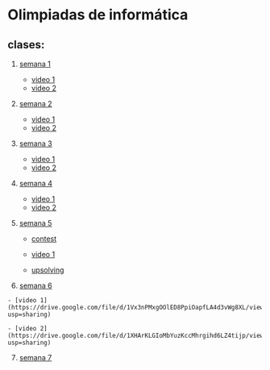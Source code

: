 # Olimpiadas de informática

## clases:

 1. [semana 1](https://peon-pasado.github.io/training/clases/semana-1)

    - [video 1](https://drive.google.com/file/d/1Qe1kNNLb2pSlrEY1Nf2CTAaqdVuH67fH/view?usp=sharing)
    - [video 2](https://drive.google.com/file/d/1njYqqW5KTEv2PbdQ6jtDCykV3gslP7uR/view?usp=sharing)

 2. [semana 2](https://peon-pasado.github.io/training/clases/semana-2)

    - [video 1](https://drive.google.com/file/d/1EItn7iQ34LZkRiX8u8lJWfxTHnRvZHwn/view?usp=sharing)
    - [video 2](https://drive.google.com/file/d/1EItn7iQ34LZkRiX8u8lJWfxTHnRvZHwn/view?usp=sharing)

 3. [semana 3](https://peon-pasado.github.io/training/clases/semana-3)

    - [video 1](https://drive.google.com/file/d/1owzvhzO-wGCTHVN4rSSRSku8fIsDsD-k/view?usp=sharing)
    - [video 2](https://drive.google.com/file/d/1NXFZZhHacmOQK1FCGDJ3oYxvW6N2QAzj/view?usp=sharing)
   
 4. [semana 4]()

    - [video 1](https://drive.google.com/file/d/1weIYCInzdquFe7e9kv1smCpnrDysNiwz/view?usp=sharing)
    - [video 2](https://drive.google.com/file/d/19Wf0AdLoQ-0-DPQLhCzxZaKbWx3vlBo9/view?usp=sharing)

 5. [semana 5](https://peon-pasado.github.io/training/clases/semana-5)

    - [contest](https://vjudge.net/contest/438386)

    - [video 1](https://drive.google.com/file/d/1Pd52FgQz08hTdl-XxAydaSnNu0WaMGM0/view?usp=sharing)

    - [upsolving](https://vjudge.net/contest/438615)

  6. [semana 6]()

    - [video 1](https://drive.google.com/file/d/1Vx3nPMxgOOlED8PpiOapfLA4d3vWg8XL/view?usp=sharing)

    - [video 2](https://drive.google.com/file/d/1XHArKLGIoMbYuzKccMhrgihd6LZ4tijp/view?usp=sharing)

  7. [semana 7](https://peon-pasado.github.io/training/clases/semana-7)

